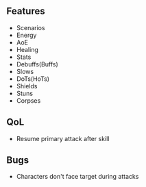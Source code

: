 ## Features

* Scenarios
* Energy
* AoE
* Healing
* Stats
* Debuffs(Buffs)
* Slows
* DoTs(HoTs)
* Shields
* Stuns
* Corpses

## QoL

* Resume primary attack after skill

## Bugs

* Characters don't face target during attacks
